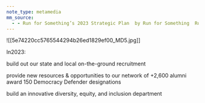 ```yaml
---
note_type: metamedia
mm_source:
  - - Run for Something’s 2023 Strategic Plan  by Run for Something  Run for Something  Medium.md
---
```


![[5e74220cc5765544294b26ed1829ef00_MD5.jpg]]

In2023:

build out our state and local on-the-ground recruitment

provide new resources & opportunities to our network of +2,600 alumni
award 150 Democracy Defender designations

build an innovative diversity, equity, and inclusion department

